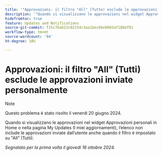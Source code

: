```yaml
---
title: '"Approvazioni: il filtro "All" (Tutte) esclude le approvazioni inviate personalmente"'
description: '"Quando si visualizzano le approvazioni nel widget Approvazioni personali in Home o nella pagina My Updates (I miei aggiornamenti), l’elenco non include le approvazioni inviate dall’utente anche quando il filtro è impostato su "All" (Tutti)."'
hidefromtoc: true
feature: Updates and Notifications
source-git-commit: f15c76a622c02154c3aa1bec6be9603af18bbf91
workflow-type: tm+mt
source-wordcount: '94'
ht-degree: 10%

---
```


# Approvazioni: il filtro &quot;All&quot; (Tutti) esclude le approvazioni inviate personalmente

>[!NOTE]
>
>Questo problema è stato risolto il venerdì 20 giugno 2024.

Quando si visualizzano le approvazioni nel widget Approvazioni personali in Home o nella pagina My Updates (I miei aggiornamenti), l’elenco non include le approvazioni inviate dall’utente anche quando il filtro è impostato su &quot;All&quot; (Tutti).

_Segnalato per la prima volta il giovedì 16 ottobre 2024._
